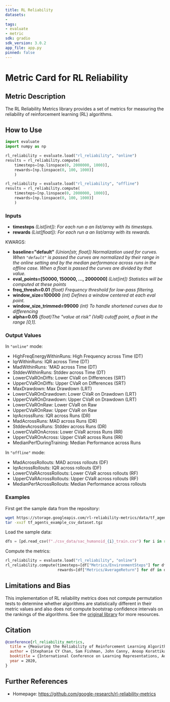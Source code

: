 ```yaml
---
title: RL Reliability
datasets:
-  
tags:
- evaluate
- metric
sdk: gradio
sdk_version: 3.0.2
app_file: app.py
pinned: false
---
```


# Metric Card for RL Reliability

## Metric Description
The RL Reliability Metrics library provides a set of metrics for measuring the reliability of reinforcement learning (RL) algorithms. 

## How to Use

```python
import evaluate
import numpy as np

rl_reliability = evaluate.load("rl_reliability", "online")
results = rl_reliability.compute(
    timesteps=[np.linspace(0, 2000000, 1000)],
    rewards=[np.linspace(0, 100, 1000)]
    )

rl_reliability = evaluate.load("rl_reliability", "offline")
results = rl_reliability.compute(
    timesteps=[np.linspace(0, 2000000, 1000)],
    rewards=[np.linspace(0, 100, 1000)]
    )
```


### Inputs
- **timesteps** *(List[int]): For each run a an list/array with its timesteps.*
- **rewards** *(List[float]): For each run a an list/array with its rewards.*

KWARGS:
- **baseline="default"** *(Union[str, float]) Normalization used for curves. When `"default"` is passed the curves are normalized by their range in the online setting and by the median performance across runs in the offline case. When a float is passed the curves are divided by that value.*
- **eval_points=[50000, 150000, ..., 2000000]** *(List[int]) Statistics will be computed at these points*
- **freq_thresh=0.01** *(float) Frequency threshold for low-pass filtering.*
- **window_size=100000** *(int) Defines a window centered at each eval point.*
- **window_size_trimmed=99000** *(int) To handle shortened curves due to differencing*
- **alpha=0.05** *(float)The "value at risk" (VaR) cutoff point, a float in the range [0,1].*

### Output Values

In `"online"` mode:
- HighFreqEnergyWithinRuns: High Frequency across Time (DT)
- IqrWithinRuns: IQR across Time (DT)
- MadWithinRuns: 'MAD across Time (DT)
- StddevWithinRuns: Stddev across Time (DT)
- LowerCVaROnDiffs: Lower CVaR on Differences (SRT)
- UpperCVaROnDiffs: Upper CVaR on Differences (SRT)
- MaxDrawdown: Max Drawdown (LRT)
- LowerCVaROnDrawdown: Lower CVaR on Drawdown (LRT)
- UpperCVaROnDrawdown: Upper CVaR on Drawdown (LRT)
- LowerCVaROnRaw: Lower CVaR on Raw
- UpperCVaROnRaw: Upper CVaR on Raw
- IqrAcrossRuns: IQR across Runs (DR)
- MadAcrossRuns: MAD across Runs (DR)
- StddevAcrossRuns: Stddev across Runs (DR)
- LowerCVaROnAcross: Lower CVaR across Runs (RR)
- UpperCVaROnAcross: Upper CVaR across Runs (RR)
- MedianPerfDuringTraining: Median Performance across Runs

In `"offline"` mode:
- MadAcrossRollouts: MAD across rollouts (DF)
- IqrAcrossRollouts: IQR across rollouts (DF)
- LowerCVaRAcrossRollouts: Lower CVaR across rollouts (RF)
- UpperCVaRAcrossRollouts: Upper CVaR across rollouts (RF)
- MedianPerfAcrossRollouts: Median Performance across rollouts


### Examples
First get the sample data from the repository:

```bash
wget https://storage.googleapis.com/rl-reliability-metrics/data/tf_agents_example_csv_dataset.tgz
tar -xvzf tf_agents_example_csv_dataset.tgz
```

Load the sample data:
```python
dfs = [pd.read_csv(f"./csv_data/sac_humanoid_{i}_train.csv") for i in range(1, 4)]
```

Compute the metrics:
```python
rl_reliability = evaluate.load("rl_reliability", "online")
rl_reliability.compute(timesteps=[df["Metrics/EnvironmentSteps"] for df in dfs],
                       rewards=[df["Metrics/AverageReturn"] for df in dfs])
```

## Limitations and Bias
This implementation of RL reliability metrics does not compute permutation tests to determine whether algorithms are statistically different in their metric values and also does not compute bootstrap confidence intervals on the rankings of the algorithms. See the [original library](https://github.com/google-research/rl-reliability-metrics/) for more resources.

## Citation

```bibtex
@conference{rl_reliability_metrics,
  title = {Measuring the Reliability of Reinforcement Learning Algorithms},
  author = {Stephanie CY Chan, Sam Fishman, John Canny, Anoop Korattikara, and Sergio Guadarrama},
  booktitle = {International Conference on Learning Representations, Addis Ababa, Ethiopia},
  year = 2020,
}
```

## Further References
- Homepage: https://github.com/google-research/rl-reliability-metrics
